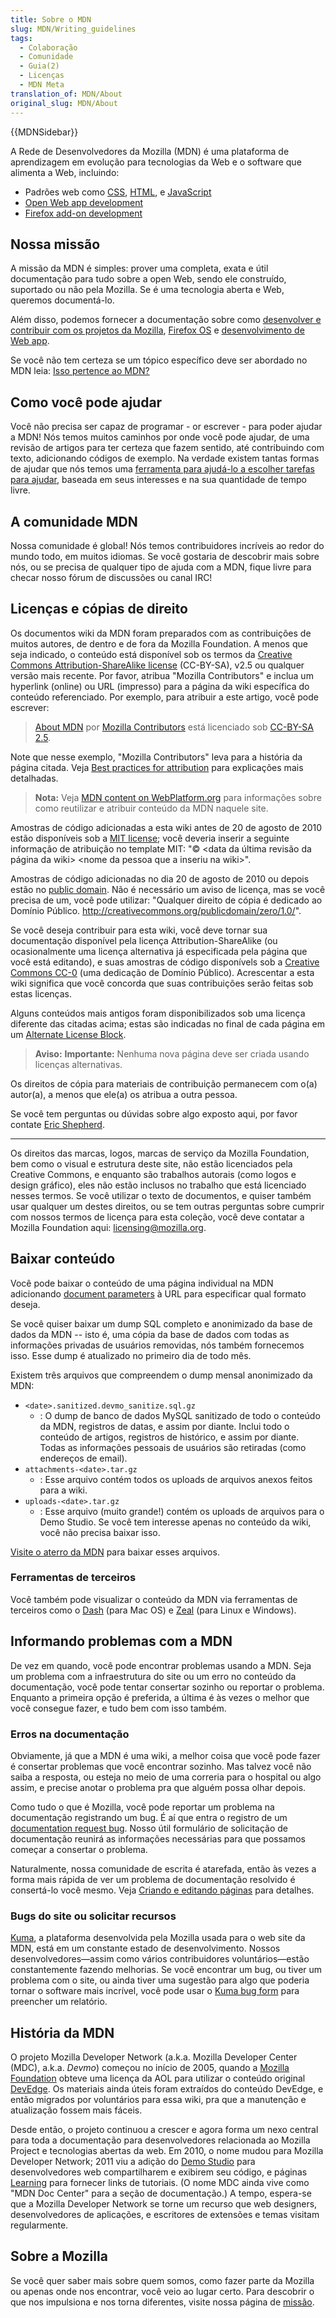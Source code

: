```yaml
---
title: Sobre o MDN
slug: MDN/Writing_guidelines
tags:
  - Colaboração
  - Comunidade
  - Guia(2)
  - Licenças
  - MDN Meta
translation_of: MDN/About
original_slug: MDN/About
---
```

{{MDNSidebar}}

A Rede de Desenvolvedores da Mozilla (MDN) é uma plataforma de aprendizagem em evolução para tecnologias da Web e o software que alimenta a Web, incluindo:

- Padrões web como [CSS](/pt-BR/docs/CSS), [HTML](/pt-BR/docs/HTML), e [JavaScript](/pt-BR/docs/JavaScript)
- [Open Web app development](/pt-BR/docs/Apps)
- [Firefox add-on development](/pt-BR/docs/Add-ons)

## Nossa missão

A missão da MDN é simples: prover uma completa, exata e útil documentação para tudo sobre a open Web, sendo ele construído, suportado ou não pela Mozilla. Se é uma tecnologia aberta e Web, queremos documentá-lo.

Além disso, podemos fornecer a documentação sobre como [desenvolver e contribuir com os projetos da Mozilla](/pt-BR/docs/Mozilla), [Firefox OS](/pt-BR/Firefox_OS) e [desenvolvimento de Web app](/pt-BR/Apps).

Se você não tem certeza se um tópico específico deve ser abordado no MDN leia: [Isso pertence ao MDN?](/pt-BR/docs/Project:MDN/Contributing/Does_this_belong)

## Como você pode ajudar

Você não precisa ser capaz de programar - or escrever - para poder ajudar a MDN! Nós temos muitos caminhos por onde você pode ajudar, de uma revisão de artigos para ter certeza que fazem sentido, até contribuindo com texto, adicionando códigos de exemplo. Na verdade existem tantas formas de ajudar que nós temos uma [ferramenta para ajudá-lo a escolher tarefas para ajudar](/pt-BR/docs/MDN/Quick_start), baseada em seus interesses e na sua quantidade de tempo livre.

## A comunidade MDN

Nossa comunidade é global! Nós temos contribuidores incríveis ao redor do mundo todo, em muitos idiomas. Se você gostaria de descobrir mais sobre nós, ou se precisa de qualquer tipo de ajuda com a MDN, fique livre para checar nosso fórum de discussões ou canal IRC!

## Licenças e cópias de direito

Os documentos wiki da MDN foram preparados com as contribuições de muitos autores, de dentro e de fora da Mozilla Foundation. A menos que seja indicado, o conteúdo está disponível sob os termos da [Creative Commons Attribution-ShareAlike license](http://creativecommons.org/licenses/by-sa/2.5/) (CC-BY-SA), v2.5 ou qualquer versão mais recente. Por favor, atribua "Mozilla Contributors" e inclua um hyperlink (online) ou URL (impresso) para a página da wiki específica do conteúdo referenciado. Por exemplo, para atribuir a este artigo, você pode escrever:

> [About MDN](/pt-BR/docs/MDN/About) por [Mozilla Contributors](/pt-BR/docs/MDN/About$history) está licenciado sob [CC-BY-SA 2.5](http://creativecommons.org/licenses/by-sa/2.5/).

Note que nesse exemplo, "Mozilla Contributors" leva para a história da página citada. Veja [Best practices for attribution](http://wiki.creativecommons.org/Marking/Users) para explicações mais detalhadas.

> **Nota:** Veja [MDN content on WebPlatform.org](/pt-BR/docs/MDN_content_on_WebPlatform.org) para informações sobre como reutilizar e atribuir conteúdo da MDN naquele site.

Amostras de código adicionadas a esta wiki antes de 20 de agosto de 2010 estão disponíveis sob a [MIT license](http://www.opensource.org/licenses/mit-license.php); você deveria inserir a seguinte informação de atribuição no template MIT: "© \<data da última revisão da página da wiki> \<nome da pessoa que a inseriu na wiki>".

Amostras de código adicionadas no dia 20 de agosto de 2010 ou depois estão no [public domain](http://creativecommons.org/publicdomain/zero/1.0/). Não é necessário um aviso de licença, mas se você precisa de um, você pode utilizar: "Qualquer direito de cópia é dedicado ao Domínio Público. <http://creativecommons.org/publicdomain/zero/1.0/>".

Se você deseja contribuir para esta wiki, você deve tornar sua documentação disponível pela licença Attribution-ShareAlike (ou ocasionalmente uma licença alternativa já especificada pela página que você está editando), e suas amostras de código disponívels sob a [Creative Commons CC-0](http://creativecommons.org/publicdomain/zero/1.0/) (uma dedicação de Domínio Público). Acrescentar a esta wiki significa que você concorda que suas contribuições serão feitas sob estas licenças.

Alguns conteúdos mais antigos foram disponibilizados sob uma licença diferente das citadas acima; estas são indicadas no final de cada página em um [Alternate License Block](/Project:en/Examples/Alternate_License_Block).

> **Aviso:** **Importante:** Nenhuma nova página deve ser criada usando licenças alternativas.

Os direitos de cópia para materiais de contribuição permanecem com o(a) autor(a), a menos que ele(a) os atribua a outra pessoa.

Se você tem perguntas ou dúvidas sobre algo exposto aqui, por favor contate [Eric Shepherd](mailto:eshepherd@mozilla.com).

---

Os direitos das marcas, logos, marcas de serviço da Mozilla Foundation, bem como o visual e estrutura deste site, não estão licenciados pela Creative Commons, e enquanto são trabalhos autorais (como logos e design gráfico), eles não estão inclusos no trabalho que está licenciado nesses termos. Se você utilizar o texto de documentos, e quiser também usar qualquer um destes direitos, ou se tem outras perguntas sobre cumprir com nossos termos de licença para esta coleção, você deve contatar a Mozilla Foundation aqui: <licensing@mozilla.org>.

## Baixar conteúdo

Você pode baixar o conteúdo de uma página individual na MDN adicionando [document parameters](/pt-BR/docs/Project:MDN/Kuma/API#Document_parameters) à URL para especificar qual formato deseja.

Se você quiser baixar um dump SQL completo e anonimizado da base de dados da MDN -- isto é, uma cópia da base de dados com todas as informações privadas de usuários removidas, nós também fornecemos isso. Esse dump é atualizado no primeiro dia de todo mês.

Existem três arquivos que compreendem o dump mensal anonimizado da MDN:

- `<date>.sanitized.devmo_sanitize.sql.gz`
  - : O dump de banco de dados MySQL sanitizado de todo o conteúdo da MDN, registros de datas, e assim por diante. Inclui todo o conteúdo de artigos, registros de histórico, e assim por diante. Todas as informações pessoais de usuários são retiradas (como endereços de email).
- `attachments-<date>.tar.gz`
  - : Esse arquivo contém todos os uploads de arquivos anexos feitos para a wiki.
- `uploads-<date>.tar.gz`
  - : Esse arquivo (muito grande!) contém os uploads de arquivos para o Demo Studio. Se você tem interesse apenas no conteúdo da wiki, você não precisa baixar isso.

[Visite o aterro da MDN](https://developer.allizom.org/landfill/) para baixar esses arquivos.

### Ferramentas de terceiros

Você também pode visualizar o conteúdo da MDN via ferramentas de terceiros como o [Dash](http://kapeli.com/dash) (para Mac OS) e [Zeal](http://zealdocs.org/) (para Linux e Windows).

## Informando problemas com a MDN

De vez em quando, você pode encontrar problemas usando a MDN. Seja um problema com a infraestrutura do site ou um erro no conteúdo da documentação, você pode tentar consertar sozinho ou reportar o problema. Enquanto a primeira opção é preferida, a última é às vezes o melhor que você consegue fazer, e tudo bem com isso também.

### Erros na documentação

Obviamente, já que a MDN é uma wiki, a melhor coisa que você pode fazer é consertar problemas que você encontrar sozinho. Mas talvez você não saiba a resposta, ou esteja no meio de uma correria para o hospital ou algo assim, e precise anotar o problema pra que alguém possa olhar depois.

Como tudo o que é Mozilla, você pode reportar um problema na documentação registrando um bug. É aí que entra o registro de um [documentation request bug](https://bugzilla.mozilla.org/form.doc). Nosso útil formulário de solicitação de documentação reunirá as informações necessárias para que possamos começar a consertar o problema.

Naturalmente, nossa comunidade de escrita é atarefada, então às vezes a forma mais rápida de ver um problema de documentação resolvido é consertá-lo você mesmo. Veja [Criando e editando páginas](/pt-BR/docs/MDN/Contribute/Creating_and_editing_pages) para detalhes.

### Bugs do site ou solicitar recursos

[Kuma](/pt-BR/docs/Project:MDN/Kuma), a plataforma desenvolvida pela Mozilla usada para o web site da MDN, está em um constante estado de desenvolvimento. Nossos desenvolvedores—assim como vários contribuidores voluntários—estão constantemente fazendo melhorias. Se você encontrar um bug, ou tiver um problema com o site, ou ainda tiver uma sugestão para algo que poderia tornar o software mais incrível, você pode usar o [Kuma bug form](https://bugzilla.mozilla.org/form.mdn) para preencher um relatório.

## História da MDN

O projeto Mozilla Developer Network (a.k.a. Mozilla Developer Center (MDC), a.k.a. _Devmo_) começou no início de 2005, quando a [Mozilla Foundation](http://www.mozillafoundation.org) obteve uma licença da AOL para utilizar o conteúdo original [DevEdge](/Project:en/DevEdge). Os materiais ainda úteis foram extraídos do conteúdo DevEdge, e então migrados por voluntários para essa wiki, pra que a manutenção e atualização fossem mais fáceis.

Desde então, o projeto continuou a crescer e agora forma um nexo central para toda a documentação para desenvolvedores relacionada ao Mozilla Project e tecnologias abertas da web. Em 2010, o nome mudou para Mozilla Developer Network; 2011 viu a adição do [Demo Studio](http://developer.mozilla.org/pt-BR/demos) para desenvolvedores web compartilharem e exibirem seu código, e páginas [Learning](http://developer.mozilla.org/pt-BR/learn) para fornecer links de tutoriais. (O nome MDC ainda vive como "MDN Doc Center" para a seção de documentação.) A tempo, espera-se que a Mozilla Developer Network se torne um recurso que web designers, desenvolvedores de aplicações, e escritores de extensões e temas visitam regularmente.

## Sobre a Mozilla

Se você quer saber mais sobre quem somos, como fazer parte da Mozilla ou apenas onde nos encontrar, você veio ao lugar certo. Para descobrir o que nos impulsiona e nos torna diferentes, visite nossa página de [missão](http://www.mozilla.org/pt-BR/mission/).
